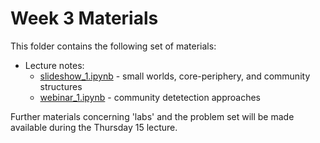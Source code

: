 # Week 3 Materials

This folder contains the following set of materials:

+ Lecture notes:
  - [slideshow_1.ipynb](slideshow_1.ipynb) - small worlds, core-periphery, and
      community structures
  - [webinar_1.ipynb](webinar_1.ipynb) - community detetection approaches

Further materials concerning 'labs' and the problem set will be made available
during the Thursday 15 lecture.
